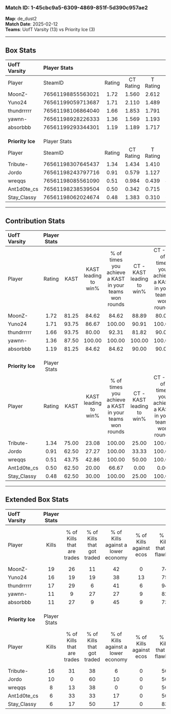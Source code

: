 ### Match ID: 1-45cbc9a5-6309-4869-851f-5d390c957ae2  
**Map**: de_dust2  
**Match Date**: 2025-02-12  
**Teams**: UofT Varsity (13) vs Priority Ice (3)  

---  

## Box Stats  

| **UofT Varsity** | Player Stats      |        |           |          |       |       |       |         |        |      |     |
| :- | :- | :-: | :-: | :-: | :-: | :-: | :-: | :-: | :-: | :-: | :-: |
| Player           | SteamID           | Rating | CT Rating | T Rating | KAST  |  ADR  | Kills | Assists | Deaths | K/D  | HS% |
| MoonZ-           | 76561198855563021 |  1.72  |   1.560   |  2.612   | 81.25 | 100.3 |  19   |    3    |   9    | 2.11 | 57  |
| Yuno24           | 76561199059713687 |  1.71  |   2.110   |  1.489   | 93.75 | 121.6 |  16   |    7    |   10   | 1.60 | 43  |
| thundrrrrr       | 76561198106864040 |  1.66  |   1.853   |  1.791   | 93.75 | 81.2  |  17   |    0    |   8    | 2.13 | 35  |
| yawnn-           | 76561198928226333 |  1.36  |   1.569   |  1.193   | 87.50 | 98.5  |  11   |    8    |   9    | 1.22 | 45  |
| absorbbb         | 76561199293344301 |  1.19  |   1.189   |  1.717   | 81.25 | 77.6  |  11   |    9    |   11   | 1.00 | 45  |
|                  |                   |        |           |          |       |       |       |         |        |      |     |
|                  |                   |        |           |          |       |       |       |         |        |      |     |
|                  |                   |        |           |          |       |       |       |         |        |      |     |
| **Priority Ice** | Player Stats      |        |           |          |       |       |       |         |        |      |     |
| Player           | SteamID           | Rating | CT Rating | T Rating | KAST  |  ADR  | Kills | Assists | Deaths | K/D  | HS% |
| Tribute-         | 76561198307645437 |  1.34  |   1.434   |  1.410   | 75.00 | 109.6 |  16   |    2    |   15   | 1.07 | 68  |
| Jordo            | 76561198243797716 |  0.91  |   0.579   |  1.127   | 62.50 | 96.6  |  10   |    7    |   15   | 0.67 | 90  |
| wreqqs           | 76561198085561090 |  0.51  |   0.984   |  0.439   | 43.75 | 50.7  |   8   |    0    |   14   | 0.57 | 50  |
| Ant1d0te_cs      | 76561198238539504 |  0.50  |   0.342   |  0.715   | 62.50 | 50.1  |   6   |    5    |   16   | 0.38 | 50  |
| Stay_Classy      | 76561198062024674 |  0.48  |   1.383   |  0.310   | 62.50 | 40.6  |   6   |    1    |   15   | 0.40 | 83  |
---  

## Contribution Stats  

| **UofT Varsity** | Player Stats |       |                      |                                                        |                           |                                                             |                          |                                                            |
| :- | :-: | :-: | :-: | :-: | :-: | :-: | :-: | :-: |
| Player           |    Rating    | KAST  | KAST leading to win% | % of times you achieve a KAST in your teams won rounds | CT - KAST leading to win% | CT - % of times you achieve a KAST in your teams won rounds | T - KAST leading to win% | T - % of times you achieve a KAST in your teams won rounds |
| MoonZ-           |     1.72     | 81.25 |        84.62         |                         84.62                          |           88.89           |                            80.00                            |          75.00           |                           100.00                           |
| Yuno24           |     1.71     | 93.75 |        86.67         |                         100.00                         |           90.91           |                           100.00                            |          75.00           |                           100.00                           |
| thundrrrrr       |     1.66     | 93.75 |        80.00         |                         92.31                          |           81.82           |                            90.00                            |          75.00           |                           100.00                           |
| yawnn-           |     1.36     | 87.50 |        100.00        |                         100.00                         |          100.00           |                           100.00                            |          100.00          |                           100.00                           |
| absorbbb         |     1.19     | 81.25 |        84.62         |                         84.62                          |           90.00           |                            90.00                            |          66.67           |                           66.67                            |
|                  |              |       |                      |                                                        |                           |                                                             |                          |                                                            |
|                  |              |       |                      |                                                        |                           |                                                             |                          |                                                            |
|                  |              |       |                      |                                                        |                           |                                                             |                          |                                                            |
| **Priority Ice** | Player Stats |       |                      |                                                        |                           |                                                             |                          |                                                            |
| Player           |    Rating    | KAST  | KAST leading to win% | % of times you achieve a KAST in your teams won rounds | CT - KAST leading to win% | CT - % of times you achieve a KAST in your teams won rounds | T - KAST leading to win% | T - % of times you achieve a KAST in your teams won rounds |
| Tribute-         |     1.34     | 75.00 |        23.08         |                         100.00                         |           25.00           |                           100.00                            |          22.22           |                           100.00                           |
| Jordo            |     0.91     | 62.50 |        27.27         |                         100.00                         |           33.33           |                           100.00                            |          25.00           |                           100.00                           |
| wreqqs           |     0.51     | 43.75 |        42.86         |                         100.00                         |           50.00           |                           100.00                            |          40.00           |                           100.00                           |
| Ant1d0te_cs      |     0.50     | 62.50 |        20.00         |                         66.67                          |           0.00            |                            0.00                             |          25.00           |                           100.00                           |
| Stay_Classy      |     0.48     | 62.50 |        30.00         |                         100.00                         |           25.00           |                           100.00                            |          33.33           |                           100.00                           |
---  

## Extended Box Stats  

| **UofT Varsity** | Player Stats |                            |                            |                                    |                         |                              |                                 |        |                             |                                     |                          |                               |                            |
| :- | :-: | :-: | :-: | :-: | :-: | :-: | :-: | :-: | :-: | :-: | :-: | :-: | :-: |
| Player           |    Kills     | % of Kills that are trades | % of Kills that got traded | % of Kills against a lower economy | % of Kills against ecos | % of Kills that are flawless | % of Kills that are close duels | Deaths | % of Deaths that get traded | % of Deaths against a lower economy | % of Deaths against ecos | % of Deaths that are flawless | % of Deaths that are close |
| MoonZ-           |      19      |             26             |             11             |                 42                 |            0            |              74              |                0                |   9    |             33              |                 33                  |            0             |              44               |             22             |
| Yuno24           |      16      |             19             |             19             |                 38                 |           13            |              75              |               13                |   10   |             40              |                 40                  |            10            |              50               |             10             |
| thundrrrrr       |      17      |             29             |             6              |                 41                 |            6            |              94              |                0                |   8    |             63              |                 25                  |            0             |              63               |             0              |
| yawnn-           |      11      |             9              |             27             |                 27                 |            9            |              82              |                0                |   9    |             44              |                 11                  |            0             |              67               |             11             |
| absorbbb         |      11      |             27             |             9              |                 45                 |            9            |              73              |                9                |   11   |             36              |                 36                  |            0             |              55               |             0              |
|                  |              |                            |                            |                                    |                         |                              |                                 |        |                             |                                     |                          |                               |                            |
|                  |              |                            |                            |                                    |                         |                              |                                 |        |                             |                                     |                          |                               |                            |
|                  |              |                            |                            |                                    |                         |                              |                                 |        |                             |                                     |                          |                               |                            |
| **Priority Ice** | Player Stats |                            |                            |                                    |                         |                              |                                 |        |                             |                                     |                          |                               |                            |
| Player           |    Kills     | % of Kills that are trades | % of Kills that got traded | % of Kills against a lower economy | % of Kills against ecos | % of Kills that are flawless | % of Kills that are close duels | Deaths | % of Deaths that get traded | % of Deaths against a lower economy | % of Deaths against ecos | % of Deaths that are flawless | % of Deaths that are close |
| Tribute-         |      16      |             31             |             38             |                 6                  |            0            |              50              |                6                |   15   |              7              |                  7                  |            0             |              73               |             13             |
| Jordo            |      10      |             0              |             60             |                 10                 |            0            |              50              |               20                |   15   |              7              |                  7                  |            0             |              67               |             0              |
| wreqqs           |      8       |             13             |             38             |                 0                  |            0            |              50              |                0                |   14   |             14              |                  7                  |            0             |              86               |             0              |
| Ant1d0te_cs      |      6       |             33             |             33             |                 17                 |            0            |              50              |                0                |   16   |             19              |                  6                  |            0             |              75               |             6              |
| Stay_Classy      |      6       |             17             |             50             |                 17                 |            0            |              83              |               17                |   15   |             20              |                  7                  |            0             |              87               |             0              |
